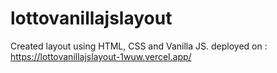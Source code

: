 # lottovanillajslayout

Created layout using HTML, CSS and Vanilla JS.
deployed on : https://lottovanillajslayout-1wuw.vercel.app/
